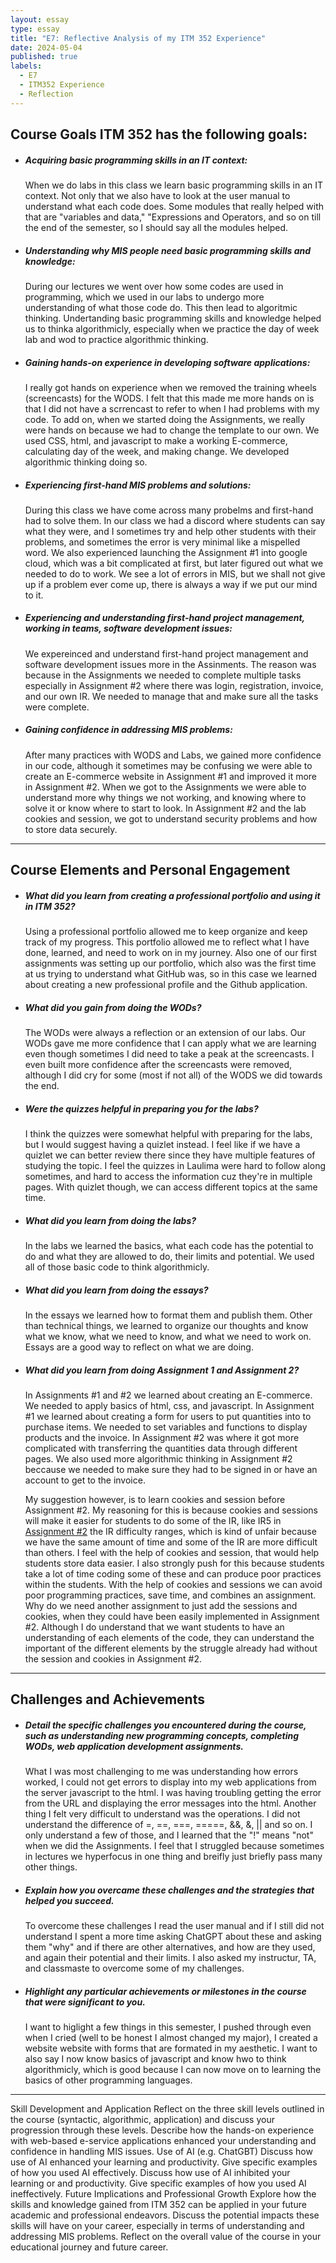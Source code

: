 ```yaml
---
layout: essay
type: essay
title: "E7: Reflective Analysis of my ITM 352 Experience"
date: 2024-05-04
published: true
labels:
  - E7
  - ITM352 Experience
  - Reflection
---
```


<h2>Course Goals ITM 352 has the following goals:</h2>
<ul>
  <li> 
    <h5>Acquiring basic programming skills in an IT context:</h5>
      <p>
        When we do labs in this class we learn basic programming skills in an IT context. Not only that we also have to look at the user manual to understand what each code does. Some modules that really helped with that are "variables and data," "Expressions and Operators, and so on till the end of the semester, so I should say all the modules helped.
      </p>
  </li>

  <li> 
    <h5>Understanding why MIS people need basic programming skills and knowledge:</h5>
      <p>
        During our lectures we went over how some codes are used in programming, which we used in our labs to undergo more understanding of what those code do. This then lead to algoritmic thinking. Undertanding basic programming skills and knowledge helped us to thinka algorithmicly, especially when we practice the day of week lab and wod to practice algorithmic thinking.
      </p>
  </li>

  <li> 
    <h5>Gaining hands-on experience in developing software applications:</h5>
      <p>
        I really got hands on experience when we removed the training wheels (screencasts) for the WODS. I felt that this made me more hands on is that I did not have a scrrencast to refer to when I had problems with my code. To add on, when we started doing the Assignments, we really were hands on because we had to change the template to our own. We used CSS, html, and javascript to make a working E-commerce, calculating day of the week, and making change. We developed algorithmic thinking doing so. 
      </p>
  </li>

  <li> 
    <h5>Experiencing first-hand MIS problems and solutions:</h5>
      <p>
        During this class we have come across many probelms and first-hand had to solve them. In our class we had a discord where students can say what they were, and I sometimes try and help other students with their problems, and sometimes the error is very minimal like a mispelled word. We also experienced launching the Assignment #1 into google cloud, which was a bit complicated at first, but later figured out what we needed to do to work. We see a lot of errors in MIS, but we shall not give up if a problem ever come up, there is always a way if we put our mind to it.
      </p>
  </li>

  <li> 
    <h5>Experiencing and understanding first-hand project management, working in teams, software development issues:</h5>
      <p>
        We expereinced and understand first-hand project management and software development issues more in the Assinments. The reason was because in the Assignments we needed to complete multiple tasks especially in Assignment #2 where there was login, registration, invoice, and our own IR. We needed to manage that and make sure all the tasks were complete.
      </p>
  </li>

  <li> 
    <h5>Gaining confidence in addressing MIS problems:</h5>
      <p>
        After many practices with WODS and Labs, we gained more confidence in our code, although it sometimes may be confusing we were able to create an E-commerce website in Assignment #1 and improved it more in Assignment #2. When we got to the Assignments we were able to understand more why things we not working, and knowing where to solve it or know where to start to look. In Assignment #2 and the lab cookies and session, we got to understand security problems and how to store data securely.
      </p>
  </li>
</ul>

<hr>

<h2>Course Elements and Personal Engagement</h2>
<ul>
  <li>    
    <h5>What did you learn from creating a professional portfolio and using it in ITM 352?</h5>
      <p>
        Using a professional portfolio allowed me to keep organize and keep track of my progress. This portfolio allowed me to reflect what I have done, learned, and need to work on in my journey. Also one of our first assignments was setting up our portfolio, which also was the first time at us trying to understand what GitHub was, so in this case we learned about creating a new professional profile and the Github application.
      </p>
  </li>

  <li>    
    <h5>What did you gain from doing the WODs?</h5>
      <p>
          The WODs were always a reflection or an extension of our labs. Our WODs gave me more confidence that I can apply what we are learning even though sometimes I did need to take a peak at the screencasts. I even built more confidence after the screencasts were removed, although I did cry for some (most if not all) of the WODS we did towards the end. 
      </p>
  </li>

  <li>    
    <h5>Were the quizzes helpful in preparing you for the labs?</h5>
      <p>
        I think the quizzes were somewhat helpful with preparing for the labs, but I would suggest having a quizlet instead. I feel like if we have a quizlet we can better review there since they have multiple features of studying the topic. I feel the quizzes in Laulima were hard to follow along sometimes, and hard to access the information cuz they're in multiple pages. With quizlet though, we can access different topics at the same time.
      </p>
  </li>

  <li>    
    <h5>What did you learn from doing the labs?</h5>
      <p>
        In the labs we learned the basics, what each code has the potential to do and what they are allowed to do, their limits and potential. We used all of those basic code to think algorithmicly. 
      </p>
  </li>

  <li>    
    <h5>What did you learn from doing the essays?</h5>
      <p>
        In the essays we learned how to format them and publish them. Other than technical things, we learned to organize our thoughts and know what we know, what we need to know, and what we need to work on. Essays are a good way to reflect on what we are doing. 
      </p>
  </li>

  <li>    
    <h5>What did you learn from doing Assignment 1 and Assignment 2?
</h5>
      <p>
        In Assignments #1 and #2 we learned about creating an E-commerce. We needed to apply basics of html, css, and javascript. In Assignment #1 we learned about creating a form for users to put quantities into to purchase items. We needed to set variables and functions to display products and the invoice. In Assignment #2 was where it got more complicated with transferring the quantities data through different pages. We also used more algorithmic thinking in Assignment #2 beccause we needed to make sure they had to be signed in or have an account to get to the invoice.
      </p>
    <p>
      My suggestion however, is to learn cookies and session before Assignment #2. My reasoning for this is because cookies and sessions will make it easier for students to do some of the IR, like IR5 in <a href="https://dport96.github.io/ITM352/morea/150.Assignment2/experience-Assignment2.html" target="_blank">Assignment #2</a> the IR difficulty ranges, which is kind of unfair because we have the same amount of time and some of the IR are more difficult than others. I feel with the help of cookies and session, that would help students store data easier. I also strongly push for this because students take a lot of time coding some of these and can produce poor practices within the students. With the help of cookies and sessions we can avoid poor programming practices, save time, and combines an assignment. Why do we need another assignment to just add the sessions and cookies, when they could have been easily implemented in Assignment #2. Although I do understand that we want students to have an understanding of each elements of the code, they can understand the important of the different elements by the struggle already had without the session and cookies in Assignment #2. 
    </p>
  </li>
</ul>

<hr>

<h2>Challenges and Achievements</h2>
<ul>
  <li>
    <h5>Detail the specific challenges you encountered during the course, such as understanding new programming concepts, completing WODs, web application development assignments.</h5>
    <p>
      What I was most challenging to me was understanding how errors worked, I could not get errors to display into my web applications from the server javascript to the html. I was having troubling getting the error from the URL and displaying the error messages into the html. Another thing I felt very difficult to understand was the operations. I did not understand the difference of =, ==, ===, =====, &&, &, || and so on. I only understand a few of those, and I learned that the "!" means "not" when we did the Assignments. I feel that I struggled because sometimes in lectures we hyperfocus in one thing and breifly just briefly pass many other things. 
    </p>
  </li>

  <li>
    <h5>Explain how you overcame these challenges and the strategies that helped you succeed.</h5>
    <p>
      To overcome these challenges I read the user manual and if I still did not understand I spent a more time asking ChatGPT about these and asking them "why" and if there are other alternatives, and how are they used, and again their potential and their limits. I also asked my instructur, TA, and classmaste to overcome some of my challenges.
    </p>
  </li>

  <li>
    <h5>Highlight any particular achievements or milestones in the course that were significant to you.</h5>
    <p>
      I want to higlight a few things in this semester, I pushed through even when I cried (well to be honest I almost changed my major), I created a website website with forms that are formated in my aesthetic. I want to also say I now know basics of javascript and know hwo to think algorithmicly, which is good because I can now move on to learning the basics of other programming languages.
    </p>
  </li>
</ul>

<hr>

Skill Development and Application
Reflect on the three skill levels outlined in the course (syntactic, algorithmic, application) and discuss your progression through these levels.
Describe how the hands-on experience with web-based e-service applications enhanced your understanding and confidence in handling MIS issues.
Use of AI (e.g. ChatGBT)
Discuss how use of AI enhanced your learning and productivity. Give specific examples of how you used AI effectively.
Discuss how use of AI inhibited your learning or and productivity. Give specific examples of how you used AI ineffectively.
Future Implications and Professional Growth
Explore how the skills and knowledge gained from ITM 352 can be applied in your future academic and professional endeavors.
Discuss the potential impacts these skills will have on your career, especially in terms of understanding and addressing MIS problems.
Reflect on the overall value of the course in your educational journey and future career.
